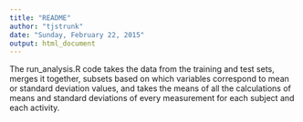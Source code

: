 ```yaml
---
title: "README"
author: "tjstrunk"
date: "Sunday, February 22, 2015"
output: html_document
---
```


The run_analysis.R code takes the data from the training and test sets,
merges it together, subsets based on which variables correspond to mean or standard deviation values, and takes the means of all the calculations of means and standard deviations of every measurement for each subject and each activity.